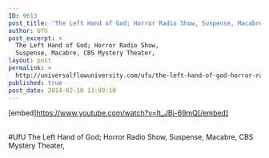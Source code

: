 ```yaml
---
ID: 9613
post_title: 'The Left Hand of God; Horror Radio Show, Suspense, Macabre, CBS Mystery Theater, #UfU'
author: UfU
post_excerpt: >
  The Left Hand of God; Horror Radio Show,
  Suspense, Macabre, CBS Mystery Theater,
layout: post
permalink: >
  http://universalflowuniversity.com/ufu/the-left-hand-of-god-horror-radio-show-suspense-macabre-cbs-mystery-theater-ufu/
published: true
post_date: 2014-02-10 13:09:10
---
```

[embed]https://www.youtube.com/watch?v=It_JBj-69mQ[/embed]</br></br>
<p>#UfU The Left Hand of God; Horror Radio Show, Suspense, Macabre, CBS Mystery Theater, </p>